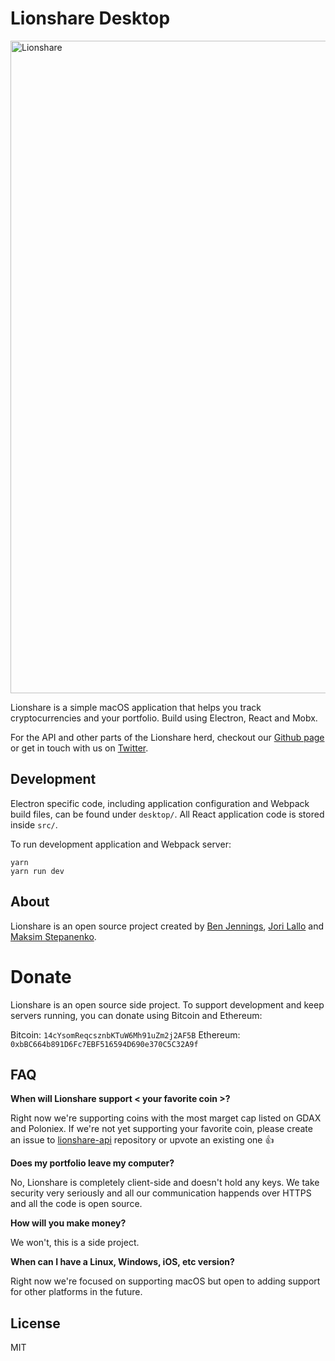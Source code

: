 # Lionshare Desktop

<img width="1044" alt="Lionshare"
  src="https://cloud.githubusercontent.com/assets/31465/21711143/f96d2ea8-d3a1-11e6-81b0-7c676e0d469a.png">

Lionshare is a simple macOS application that helps you track cryptocurrencies and
your portfolio. Build using Electron, React and Mobx.

For the API and other parts of the Lionshare herd, checkout our [Github page](https://github.com/lionsharecapital)
or get in touch with us on [Twitter](https://twitter.com/getlionshare).

## Development

Electron specific code, including application configuration and Webpack build files,
can be found under `desktop/`. All React application code is stored inside `src/`.

To run development application and Webpack server:

```
yarn
yarn run dev
```

## About

Lionshare is an open source project created by [Ben Jennings](https://twitter.com/benjennin_gs), [Jori Lallo](https://twitter.com/jorilallo) and [Maksim Stepanenko](https://twitter.com/maksim_s).

# Donate

Lionshare is an open source side project. To support development and keep servers running, you can donate using Bitcoin and Ethereum:

Bitcoin: `14cYsomReqcsznbKTuW6Mh91uZm2j2AF5B`
Ethereum: `0xbBC664b891D6Fc7EBF516594D690e370C5C32A9f`

## FAQ

**When will Lionshare support < your favorite coin >?**

Right now we're supporting coins with the most marget cap listed on GDAX and Poloniex. If we're not yet supporting your favorite coin, please create an issue to [lionshare-api](https://github.com/lionsharecapital/lionshare-api/issues) repository or upvote an existing one :+1:

**Does my portfolio leave my computer?**

No, Lionshare is completely client-side and doesn't hold any keys. We take security very seriously and all our communication happends over HTTPS and all the code is open source.

**How will you make money?**

We won't, this is a side project.

**When can I have a Linux, Windows, iOS, etc version?**

Right now we're focused on supporting macOS but open to adding support for other platforms in the future.

## License

MIT
